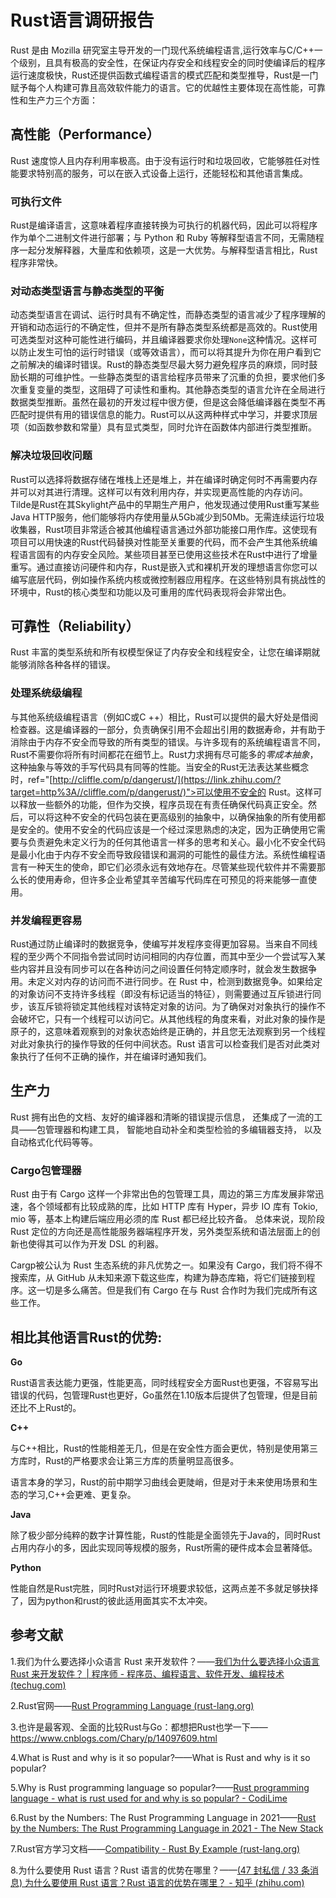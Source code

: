 # Rust语言调研报告

Rust 是由 Mozilla 研究室主导开发的一门现代系统编程语言,运行效率与C/C++一个级别，且具有极高的安全性，在保证内存安全和线程安全的同时使编译后的程序运行速度极快，Rust还提供函数式编程语言的模式匹配和类型推导，Rust是一门赋予每个人构建可靠且高效软件能力的语言。它的优越性主要体现在高性能，可靠性和生产力三个方面：

## 高性能（Performance）

Rust 速度惊人且内存利用率极高。由于没有运行时和垃圾回收，它能够胜任对性能要求特别高的服务，可以在嵌入式设备上运行，还能轻松和其他语言集成。

### 可执行文件

Rust是编译语言，这意味着程序直接转换为可执行的机器代码，因此可以将程序作为单个二进制文件进行部署；与 Python 和 Ruby 等解释型语言不同，无需随程序一起分发解释器，大量库和依赖项，这是一大优势。与解释型语言相比，Rust 程序非常快。

### 对动态类型语言与静态类型的平衡

动态类型语言在调试、运行时具有不确定性，而静态类型的语言减少了程序理解的开销和动态运行的不确定性，但并不是所有静态类型系统都是高效的。Rust使用可选类型对这种可能性进行编码，并且编译器要求你处理`None`这种情况。这样可以防止发生可怕的运行时错误（或等效语言），而可以将其提升为你在用户看到它之前解决的编译时错误。Rust的静态类型尽最大努力避免程序员的麻烦，同时鼓励长期的可维护性。一些静态类型的语言给程序员带来了沉重的负担，要求他们多次重复变量的类型，这阻碍了可读性和重构。其他静态类型的语言允许在全局进行数据类型推断。虽然在最初的开发过程中很方便，但是这会降低编译器在类型不再匹配时提供有用的错误信息的能力。Rust可以从这两种样式中学习，并要求顶层项（如函数参数和常量）具有显式类型，同时允许在函数体内部进行类型推断。

### 解决垃圾回收问题

Rust可以选择将数据存储在堆栈上还是堆上，并在编译时确定何时不再需要内存并可以对其进行清理。这样可以有效利用内存，并实现更高性能的内存访问。Tilde是Rust在其Skylight产品中的早期生产用户，他发现通过使用Rust重写某些Java HTTP服务，他们能够将内存使用量从5Gb减少到50Mb。无需连续运行垃圾收集器，Rust项目非常适合被其他编程语言通过外部功能接口用作库。这使现有项目可以用快速的Rust代码替换对性能至关重要的代码，而不会产生其他系统编程语言固有的内存安全风险。某些项目甚至已使用这些技术在Rust中进行了增量重写。通过直接访问硬件和内存，Rust是嵌入式和裸机开发的理想语言你您可以编写底层代码，例如操作系统内核或微控制器应用程序。在这些特别具有挑战性的环境中，Rust的核心类型和功能以及可重用的库代码表现将会非常出色。

## 可靠性（Reliability）

Rust 丰富的类型系统和所有权模型保证了内存安全和线程安全，让您在编译期就能够消除各种各样的错误。

### 处理系统级编程

与其他系统级编程语言（例如C或C ++）相比，Rust可以提供的最大好处是借阅检查器。这是编译器的一部分，负责确保引用不会超出引用的数据寿命，并有助于消除由于内存不安全而导致的所有类型的错误。与许多现有的系统编程语言不同，Rust不需要你将所有时间都花在细节上。Rust力求拥有尽可能多的*零成本抽象*，这种抽象与等效的手写代码具有同等的性能。当安全的Rust无法表达某些概念时，ref="[http://cliffle.com/p/dangerust/](https://link.zhihu.com/?target=http%3A//cliffle.com/p/dangerust/)">可以使用不安全的 Rust。这样可以释放一些额外的功能，但作为交换，程序员现在有责任确保代码真正安全。然后，可以将这种不安全的代码包装在更高级别的抽象中，以确保抽象的所有使用都是安全的。使用不安全的代码应该是一个经过深思熟虑的决定，因为正确使用它需要与负责避免未定义行为的任何其他语言一样多的思考和关心。最小化不安全代码是最小化由于内存不安全而导致段错误和漏洞的可能性的最佳方法。系统性编程语言有一种天生的使命，即它们必须永远有效地存在。尽管某些现代软件并不需要那么长的使用寿命，但许多企业希望其辛苦编写代码库在可预见的将来能够一直使用。

### 并发编程更容易

Rust通过防止编译时的数据竞争，使编写并发程序变得更加容易。当来自不同线程的至少两个不同指令尝试同时访问相同的内存位置，而其中至少一个尝试写入某些内容并且没有同步可以在各种访问之间设置任何特定顺序时，就会发生数据争用。未定义对内存的访问而不进行同步。在 Rust 中，检测到数据竞争。如果给定的对象访问不支持许多线程（即没有标记适当的特征），则需要通过互斥锁进行同步，该互斥锁将锁定其他线程对该特定对象的访问。为了确保对对象执行的操作不会破坏它，只有一个线程可以访问它。从其他线程的角度来看，对此对象的操作是原子的，这意味着观察到的对象状态始终是正确的，并且您无法观察到另一个线程对此对象执行的操作导致的任何中间状态。Rust 语言可以检查我们是否对此类对象执行了任何不正确的操作，并在编译时通知我们。

## 生产力

Rust 拥有出色的文档、友好的编译器和清晰的错误提示信息， 还集成了一流的工具——包管理器和构建工具， 智能地自动补全和类型检验的多编辑器支持， 以及自动格式化代码等等。

### Cargo包管理器

Rust 由于有 Cargo 这样一个非常出色的包管理工具，周边的第三方库发展非常迅速，各个领域都有比较成熟的库，比如 HTTP 库有 Hyper，异步 IO 库有 Tokio, mio 等，基本上构建后端应用必须的库 Rust 都已经比较齐备。 总体来说，现阶段 Rust 定位的方向还是高性能服务器端程序开发，另外类型系统和语法层面上的创新也使得其可以作为开发 DSL 的利器。

Cargp被公认为 Rust 生态系统的非凡优势之一。如果没有 Cargo，我们将不得不搜索库，从 GitHub 从未知来源下载这些库，构建为静态库箱，将它们链接到程序。这一切是多么痛苦。但是我们有 Cargo 在与 Rust 合作时为我们完成所有这些工作。

## 相比其他语言Rust的优势:

**Go**

Rust语言表达能力更强，性能更高，同时线程安全方面Rust也更强，不容易写出错误的代码，包管理Rust也更好，Go虽然在1.10版本后提供了包管理，但是目前还比不上Rust的。

**C++**

与C++相比，Rust的性能相差无几，但是在安全性方面会更优，特别是使用第三方库时，Rust的严格要求会让第三方库的质量明显高很多。

语言本身的学习，Rust的前中期学习曲线会更陡峭，但是对于未来使用场景和生态的学习,C++会更难、更复杂。

**Java**

除了极少部分纯粹的数字计算性能，Rust的性能是全面领先于Java的，同时Rust占用内存小的多，因此实现同等规模的服务，Rust所需的硬件成本会显著降低。

**Python**

性能自然是Rust完胜，同时Rust对运行环境要求较低，这两点差不多就足够抉择了，因为python和rust的彼此适用面其实不太冲突。

## 参考文献

1.我们为什么要选择小众语言 Rust 来开发软件？——[我们为什么要选择小众语言 Rust 来开发软件？ | 程序师 - 程序员、编程语言、软件开发、编程技术 (techug.com)](https://www.techug.com/post/why-we-choose-rust-to-dev/)

2.Rust官网——[Rust Programming Language (rust-lang.org)](https://www.rust-lang.org/)

3.也许是最客观、全面的比较Rust与Go：都想把Rust也学一下——https://www.cnblogs.com/Chary/p/14097609.html

4.What is Rust and why is it so popular?——What is Rust and why is it so popular?

5.Why is Rust programming language so popular?——[Rust programming language - what is rust used for and why is so popular? - CodiLime](https://codilime.com/blog/why-is-rust-programming-language-so-popular/)

6.Rust by the Numbers: The Rust Programming Language in 2021——[Rust by the Numbers: The Rust Programming Language in 2021 - The New Stack](https://thenewstack.io/rust-by-the-numbers-the-rust-programming-language-in-2021/)

7.Rust官方学习文档——[Compatibility - Rust By Example (rust-lang.org)](https://doc.rust-lang.org/rust-by-example/compatibility.html)

8.为什么要使用 Rust 语言？Rust 语言的优势在哪里？——[(47 封私信 / 33 条消息) 为什么要使用 Rust 语言？Rust 语言的优势在哪里？ - 知乎 (zhihu.com)](https://www.zhihu.com/question/393796866)